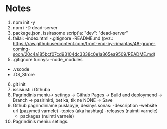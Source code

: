 # Notes

1. npm init -y
2. npm i -D dead-server
3. package.json, issirasome script'a:
   "dev": "dead-server"
4. failai:
   -index.html
   -.gitignore
   -README.md (pvz.: https://raw.githubusercontent.com/front-end-by-rimantas/48-grupe-coming-soon/20c4a185bcf07cd93104dc3338c0e1a865ea9509/README.md)
5. .gitignore turinys:
   -node_modules

-   .vscode
-   .DS_Strore

6. git init
7. issisiusti i Githuba
8. Pagrindinis meniu-> setings -> Github Pages -> Build and deploymend -> Branch -> pasirinkti, bet ka, tik ne NONE -> Save
9. Github pagrindiniame puslapyje, desinys sonas:
   -description
   -website url (pazymeti varnele)
   -topics (aka hashtag)
   -releases (nuimti varnele)
    - packages (nuimti varnele)
10. Pagrindinis meniu: setings.

